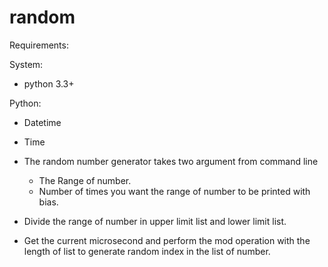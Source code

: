 # random



Requirements: 

System:
* python 3.3+

Python:

* Datetime
* Time


* The random number generator takes two argument from command line

    * The Range of number. 
    * Number of times you want the range of number to be printed with bias.

* Divide the range of number in upper limit list and lower limit list.

* Get the current microsecond and perform the mod operation with the length of list to generate random index in the list of number.

 